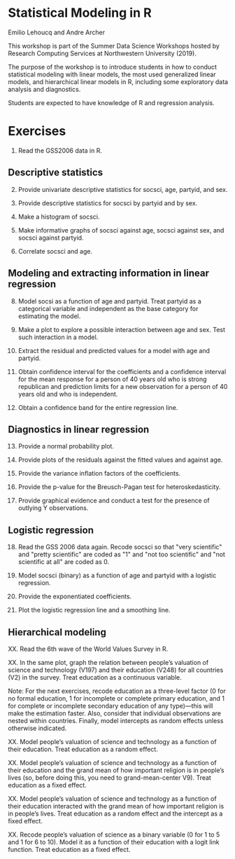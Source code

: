 # Statistical Modeling in R

Emilio Lehoucq and Andre Archer

This workshop is part of the Summer Data Science Workshops hosted by Research Computing Services at Northwestern University (2019).

The purpose of the workshop is to introduce students in how to conduct statistical modeling with linear models, the most used generalized linear models, and hierarchical linear models in R, including some exploratory data analysis and diagnostics.

Students are expected to have knowledge of R and regression analysis.

# Exercises

1. Read the GSS2006 data in R.

## Descriptive statistics

2. Provide univariate descriptive statistics for socsci, age, partyid, and sex.

3. Provide descriptive statistics for socsci by partyid and by sex.

4. Make a histogram of socsci.

5. Make informative graphs of socsci against age, socsci against sex, and socsci against partyid.

6. Correlate socsci and age.

## Modeling and extracting information in linear regression

8. Model socsi as a function of age and partyid. Treat partyid as a categorical variable and independent as the base category for estimating the model. 

9. Make a plot to explore a possible interaction between age and sex. Test such interaction in a model.

10. Extract the residual and predicted values for a model with age and partyid.

11. Obtain confidence interval for the coefficients and a confidence interval for the mean response for a person of 40 years old who is strong republican and prediction limits for a new observation for a person of 40 years old and who is independent.

12. Obtain a confidence band for the entire regression line.

## Diagnostics in linear regression

13. Provide a normal probability plot.

14. Provide plots of the residuals against the fitted values and against age.

15. Provide the variance inflation factors of the coefficients.

16. Provide the p-value for the Breusch-Pagan test for heteroskedasticity.

17. Provide graphical evidence and conduct a test for the presence of outlying Y observations.

## Logistic regression

18. Read the GSS 2006 data again. Recode socsci so that "very scientific" and "pretty scientific" are coded as "1" and "not too scientific" and "not scientific at all" are coded as 0.

19. Model socsci (binary) as a function of age and partyid with a logistic regression.

20. Provide the exponentiated coefficients.

21.  Plot the logistic regression line and a smoothing line. 

## Hierarchical modeling

XX. Read the 6th wave of the World Values Survey in R.

XX. In the same plot, graph the relation between people’s valuation of science and technology (V197) and their education (V248) for all countries (V2) in the survey. Treat education as a continuous variable.

Note: For the next exercises, recode education as a three-level factor (0 for no formal education, 1 for incomplete or complete primary education, and 1 for complete or incomplete secondary education of any type)—this will make the estimation faster. Also, consider that individual observations are nested within countries. Finally, model intercepts as random effects unless otherwise indicated.

XX. Model people’s valuation of science and technology as a function of their education. Treat education as a random effect.

XX. Model people’s valuation of science and technology as a function of their education and the grand mean of how important religion is in people’s lives (so, before doing this, you need to grand-mean-center V9). Treat education as a fixed effect.

XX. Model people’s valuation of science and technology as a function of their education interacted with the grand mean of how important religion is in people’s lives. Treat education as a random effect and the intercept as a fixed effect.

XX. Recode people’s valuation of science as a binary variable (0 for 1 to 5 and 1 for 6 to 10). Model it as a function of their education with a logit link function. Treat education as a fixed effect.

